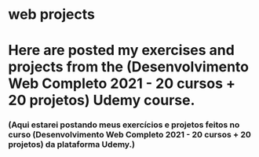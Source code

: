 # web projects

# Here are posted my exercises and projects from the (Desenvolvimento Web Completo 2021 - 20 cursos + 20 projetos) Udemy course.
### (Aqui estarei postando meus exercícios e projetos feitos no curso (Desenvolvimento Web Completo 2021 - 20 cursos + 20 projetos) da plataforma Udemy.)
 

